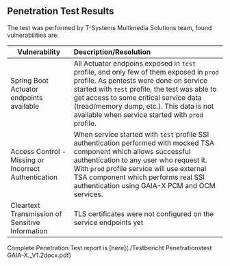 ## Penetration Test Results

The test was performed by T-Systems Multimedia Solutions team, found vulnerabilities are:

| Vulnerability                                          | Description/Resolution                                      |
|--------------------------------------------------------|:------------------------------------------------------------|
| Spring Boot Actuator endpoints available               | All Actuator endpoins exposed in `test` profile, and only few of them exposed in `prod` profile. As pentests were done on service started with `test` profile, the test was able to get access to some critical service data (tread/memory dump, etc.). This data is not available when service started with `prod` profile.                   |
| Access Control - Missing or Incorrect Authentication   | When service started with `test` profile SSI authentication performed with mocked TSA component which allows successful authentication to any user who request it. With `prod` profile service will use external TSA component which performs real SSI authentication using GAIA-X PCM and OCM services.                                        |
| Cleartext Transmission of Sensitive Information        | TLS certificates were not configured on the service endpoints yet  |

Complete Penetration Test report is [here](./Testbericht Penetrationstest GAIA-X._V1.2docx.pdf)


